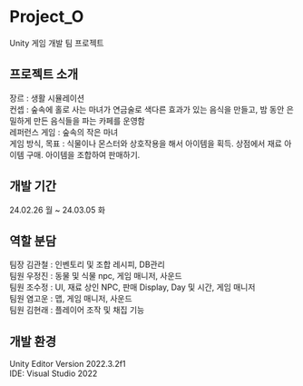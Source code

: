 # Project_O
Unity 게임 개발 팀 프로젝트

## 프로젝트 소개
장르 : 생활 시뮬레이션  
컨셉 : 숲속에 홀로 사는 마녀가 연금술로 색다른 효과가 있는 음식을 만들고, 밤 동안 은밀하게 만든 음식들을 파는 카페를 운영함   
레퍼런스 게임 : 숲속의 작은 마녀   
게임 방식, 목표 : 식물이나 몬스터와 상호작용을 해서 아이템을 획득. 상점에서 재료 아이템 구매. 아이템을 조합하여 판매하기.   

## 개발 기간
24.02.26 월 ~ 24.03.05 화

## 역할 분담
팀장 김관철 : 인벤토리 및 조합 레시피, DB관리  
팀원 우정진 : 동물 및 식물 npc, 게임 매니저, 사운드  
팀원 조수정 : UI, 재료 상인 NPC, 판매 Display, Day 및 시간, 게임 매니저  
팀원 염고운 : 맵, 게임 매니저, 사운드   
팀원 김현래 : 플레이어 조작 및 채집 기능  

## 개발 환경
Unity Editor Version 2022.3.2f1   
IDE: Visual Studio 2022
